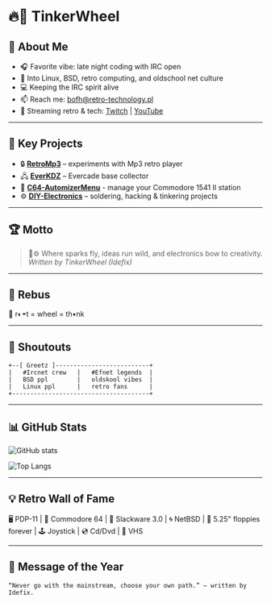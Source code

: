 # 🔥🔧 TinkerWheel

## 🚀 About Me
- 🎧 Favorite vibe: late night coding with IRC open  
- 🐧 Into Linux, BSD, retro computing, and oldschool net culture  
- 💻 Keeping the IRC spirit alive  
- 📫 Reach me: bofh@retro-technology.pl  
- 🎥 Streaming retro & tech: [Twitch](https://www.twitch.tv/retrobofh) | [YouTube](https://www.youtube.com/@unix-tech)

---

## 📂 Key Projects
- 🔒 **[RetroMp3](https://github.com/kupababra/RetroMp3)** – experiments with Mp3 retro player
- 🖧 **[EverKDZ](https://github.com/kupababra/EverKDZ)** – Evercade base collector 
- 💾 **[C64-AutomizerMenu](https://github.com/kupababra/C64-AutomizerMenu)** - manage your Commodore 1541 II station
- ⚙️ **[DIY-Electronics](https://github.com/kupababra/diy-electronics)** – soldering, hacking & tinkering projects  

---

## 🏆 Motto
> 🔧⚙️ Where sparks fly, ideas run wild, and electronics bow to creativity.  
> *Written by TinkerWheel (Idefix)*

---
## 🧩 Rebus 

🥑 r◐◓t = wheel = th•nk

---

## 🙌 Shoutouts
```
+--[ Greetz ]--------------------------+    
|   #Ircnet crew   |   #Efnet legends  |
|   BSD ppl        |   oldskool vibes  |                 
|   Linux ppl      |   retro fans      |
+--------------------------------------+
```

---

## 📊 GitHub Stats
![GitHub stats](https://github-readme-stats.vercel.app/api?username=kupababra&show_icons=true&theme=radical)

![Top Langs](https://github-readme-stats.vercel.app/api/top-langs/?username=kupababra&layout=compact&theme=radical)

---

## 💡 Retro Wall of Fame
🖥️ PDP-11 | 🎹 Commodore 64 | 🐧 Slackware 3.0 | 🌀 NetBSD | 💾 5.25" floppies forever | 🕹️ Joystick | 💿 Cd/Dvd | 📼 VHS

---

## 📡 Message of the Year
```
“Never go with the mainstream, choose your own path.” – written by Idefix.
```

